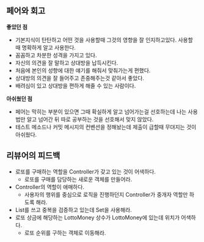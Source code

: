 ## 페어와 회고

**좋았던 점**

- 기본지식이 탄탄하고 어떤 것을 사용할때 그것의 영향을 잘 인지하고있다. 사용할 때 명확하게 알고 사용한다.
- 꼼꼼하고 차분한 성격을 가지고 있다.
- 자신의 의견을 잘 말하고 상대방을 납득시킨다.
- 처음에 본인의 성향에 대한 얘기를 해줘서 맞춰가는게 편했다.
- 상대방의 의견을 잘 들어주고 존중해주는것 같아서 좋았다.
- 배려심이 있고 상대방을 편하게 해줄 수 있는 사람이다.

**아쉬웠던 점**

- 페어는 막히는 부분이 있으면 그때 확실하게 알고 넘어가는걸 선호하는데 나는 사용법만 알고 넘어간 뒤 따로 공부하는 것을 선호해서 맞지 않았다.
- 테스트 메소드나 커밋 메시지의 컨벤션을 정해놨는데 제출이 급할때 무뎌지는 것이 아쉬웠다.

## 리뷰어의 피드백

- 로또를 구매하는 역할을 Controller가 갖고 있는 것이 어색하다.
    - 로또를 구매를 담당하는 새로운 객체를 만들어라.
- Controller의 역할이 애매하다.
    - 사용자의 행위를 중심으로 로직을 진행하던지 Controller가 중개자 역할만 하도록 해라.
- List를 쓰고 중복을 검증하고 있는데 Set을 사용해라.
- 로또 상금에 해당하는 LottoMoney 상수가 LottoMoney에 있는데 위치가 어색하다.
    - 로또 순위를 구하는 객체로 이동해라.